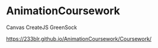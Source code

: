 # AnimationCoursework
Canvas
CreateJS
GreenSock

https://233blr.github.io/AnimationCoursework/Coursework/
